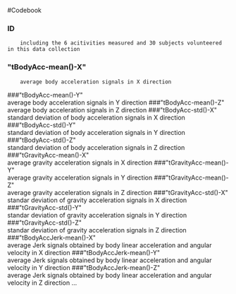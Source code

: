 #Codebook 

### ID
        including the 6 acitivities measured and 30 subjects volunteered in this data collection
        
### "tBodyAcc-mean()-X"               
        average body acceleration signals in X direction
###"tBodyAcc-mean()-Y"              
        average body acceleration signals in Y direction
###"tBodyAcc-mean()-Z"        
        average body acceleration signals in Z direction
###"tBodyAcc-std()-X"               
        standard deviation of body acceleration signals in X direction
###"tBodyAcc-std()-Y"     
        standard deviation of body acceleration signals in Y direction
###"tBodyAcc-std()-Z"                
        standard deviation of body acceleration signals in Z direction
###"tGravityAcc-mean()-X"            
        average gravity acceleration signals in X direction
###"tGravityAcc-mean()-Y"        
        average gravity acceleration signals in Y direction
###"tGravityAcc-mean()-Z"            
        average gravity acceleration signals in Z direction
###"tGravityAcc-std()-X"          
        standar deviation of gravity acceleration signals in X direction
###"tGravityAcc-std()-Y"     
        standar deviation of gravity acceleration signals in Y direction
###"tGravityAcc-std()-Z"             
        standar deviation of gravity acceleration signals in Z direction
###"tBodyAccJerk-mean()-X"    
        average Jerk signals obtained by body linear acceleration and angular velocity in X direction
###"tBodyAccJerk-mean()-Y"          
         average Jerk signals obtained by body linear acceleration and angular velocity in Y direction
###"tBodyAccJerk-mean()-Z"           
         average Jerk signals obtained by body linear acceleration and angular velocity in Z direction
...
